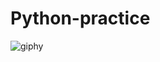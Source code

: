 # Python-practice
![giphy](https://user-images.githubusercontent.com/21244646/38874769-8695558c-4276-11e8-80ef-a04d8791fca3.gif)
